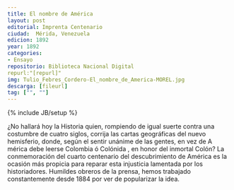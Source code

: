 ```yaml
---
title: El nombre de América
layout: post
editorial: Imprenta Centenario
ciudad:  Mérida, Venezuela
edicion: 1892
year: 1892
categories: 
- Ensayo
repositorio: Biblioteca Nacional Digital
repurl:"[repurl]"
img: Tulio_Febres_Cordero-El_nombre_de_America-MOREL.jpg
descarga: [fileurl]
tag: ["", ""]
---
```

{% include JB/setup %}

¿No ha­llará hoy la Historia quien, rompiendo de igual suerte contra una costumbre de cua­tro siglos, corrija las cartas geográficas del nuevo hemisferio, donde, según el sentir unánime de las gentes, en vez de A mérica debe leerse Colombia ó Colónida , en ho­nor del inmortal Colón? La conmemoración del cuarto centena­rio del descubrimiento de América es la ocasión más propicia para reparar esta in­justicia lamentada por los historiadores. Humildes obreros de la prensa, hemos trabajado constantemente desde 1884 por ver de popularizar la idea.
